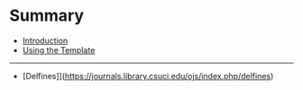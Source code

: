 # Summary

* [Introduction](README.md)
* [Using the Template](template.md)
---

* [Delfines]](https://journals.library.csuci.edu/ojs/index.php/delfines)